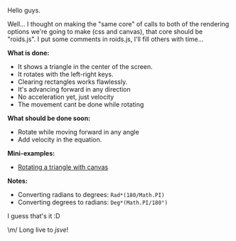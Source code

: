 Hello guys.

Well... I thought on making the "same core" of calls to both of the
rendering options we're going to make (css and canvas), that core should be
"roids.js". I put some comments in roids.js, I'll fill others with time...

**What is done:**

* It shows a triangle in the center of the screen.
* It rotates with the left-right keys.
* Clearing rectangles works flawlessly.
* It's advancing forward in any direction
* No acceleration yet, just velocity
* The movement cant be done while rotating

**What should be done soon:**

* Rotate while moving forward in any angle
* Add velocity in the equation.

**Mini-examples:**

* [Rotating a triangle with canvas](http://jsfiddle.net/sadasant/3sBRh/4/)

**Notes:**

* Converting radians to degrees: `Rad*(180/Math.PI)`
* Converting degrees to radians: `Deg*(Math.PI/180°)`

I guess that's it :D

\m/ Long live to *jsve*!